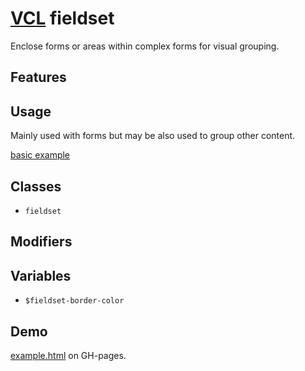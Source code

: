 # [VCL](https://vcl.github.io/) fieldset

Enclose forms or areas within complex forms for visual grouping.

## Features

## Usage

Mainly used with forms but may be also used to group other content.

[basic example](/demo/example.html)

## Classes

- `fieldset`

## Modifiers

## Variables

- `$fieldset-border-color`

## Demo

[example.html](/demo/example.html) on GH-pages.
